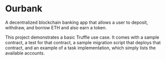 # Ourbank

A decentralized blockchain banking app that allows a user to deposit, withdraw, and borrow ETH and also earn a token.

This project demonstrates a basic Truffle use case. It comes with a sample contract, a test for that contract, a sample migration script that deploys that contract, and an example of a task implementation, which simply lists the available accounts.
